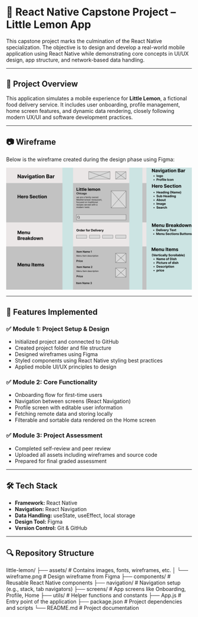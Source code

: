 # 📱 React Native Capstone Project – Little Lemon App

This capstone project marks the culmination of the React Native specialization. The objective is to design and develop a real-world mobile application using React Native while demonstrating core concepts in UI/UX design, app structure, and network-based data handling.

---

## 🚀 Project Overview

This application simulates a mobile experience for **Little Lemon**, a fictional food delivery service. It includes user onboarding, profile management, home screen features, and dynamic data rendering, closely following modern UX/UI and software development practices.

---

## 📷 Wireframe

Below is the wireframe created during the design phase using Figma:

![Wireframe](assets/wireframe.png) 

---

## 🧩 Features Implemented

### ✅ Module 1: Project Setup & Design
- Initialized project and connected to GitHub
- Created project folder and file structure
- Designed wireframes using Figma
- Styled components using React Native styling best practices
- Applied mobile UI/UX principles to design

### ✅ Module 2: Core Functionality
- Onboarding flow for first-time users
- Navigation between screens (React Navigation)
- Profile screen with editable user information
- Fetching remote data and storing locally
- Filterable and sortable data rendered on the Home screen

### ✅ Module 3: Project Assessment
- Completed self-review and peer review
- Uploaded all assets including wireframes and source code
- Prepared for final graded assessment

---

## 🛠️ Tech Stack

- **Framework:** React Native
- **Navigation:** React Navigation
- **Data Handling:** useState, useEffect, local storage
- **Design Tool:** Figma
- **Version Control:** Git & GitHub

---

## 🔍 Repository Structure
little-lemon/
├── assets/ # Contains images, fonts, wireframes, etc.
│ └── wireframe.png # Design wireframe from Figma
├── components/ # Reusable React Native components
├── navigation/ # Navigation setup (e.g., stack, tab navigators)
├── screens/ # App screens like Onboarding, Profile, Home
├── utils/ # Helper functions and constants
├── App.js # Entry point of the application
├── package.json # Project dependencies and scripts
└── README.md # Project documentation
